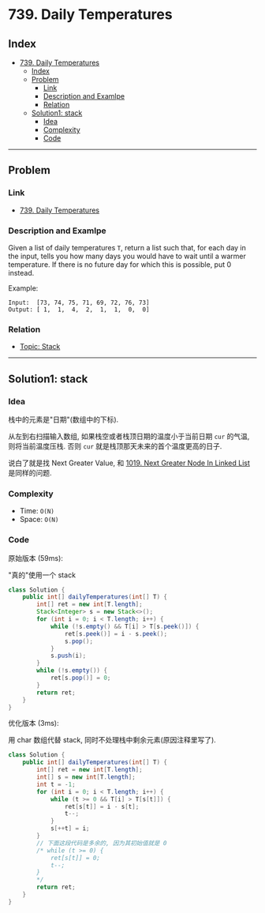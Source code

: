# 739. Daily Temperatures

## Index

- [739. Daily Temperatures](#739-daily-temperatures)
  - [Index](#index)
  - [Problem](#problem)
    - [Link](#link)
    - [Description and Examlpe](#description-and-examlpe)
    - [Relation](#relation)
  - [Solution1: stack](#solution1-stack)
    - [Idea](#idea)
    - [Complexity](#complexity)
    - [Code](#code)

----

## Problem

### Link

- [739. Daily Temperatures][1]

### Description and Examlpe

Given a list of daily temperatures `T`, return a list such that, for each day in the input, tells you how many days you would have to wait until a warmer temperature. If there is no future day for which this is possible, put 0 instead.

Example:

```nohighlight
Input:  [73, 74, 75, 71, 69, 72, 76, 73]
Output: [ 1,  1,  4,  2,  1,  1,  0,  0]
```

### Relation

- [Topic: Stack][2]

----

## Solution1: stack

### Idea

栈中的元素是"日期"(数组中的下标).

从左到右扫描输入数组, 如果栈空或者栈顶日期的温度小于当前日期 `cur` 的气温, 则将当前温度压栈. 否则 `cur` 就是栈顶那天未来的首个温度更高的日子.

说白了就是找 Next Greater Value, 和 [1019. Next Greater Node In Linked List][3] 是同样的问题.

### Complexity

- Time: `O(N)`
- Space: `O(N)`

### Code

原始版本 (59ms):

"真的"使用一个 stack

```java
class Solution {
    public int[] dailyTemperatures(int[] T) {
        int[] ret = new int[T.length];
        Stack<Integer> s = new Stack<>();
        for (int i = 0; i < T.length; i++) {
            while (!s.empty() && T[i] > T[s.peek()]) {
                ret[s.peek()] = i - s.peek();
                s.pop();
            }
            s.push(i);
        }
        while (!s.empty()) {
            ret[s.pop()] = 0;
        }
        return ret;
    }
}
```

优化版本 (3ms):

用 char 数组代替 stack, 同时不处理栈中剩余元素(原因注释里写了).

```java
class Solution {
    public int[] dailyTemperatures(int[] T) {
        int[] ret = new int[T.length];
        int[] s = new int[T.length];
        int t = -1;
        for (int i = 0; i < T.length; i++) {
            while (t >= 0 && T[i] > T[s[t]]) {
                ret[s[t]] = i - s[t];
                t--;
            }
            s[++t] = i;
        }
        // 下面这段代码是多余的, 因为其初始值就是 0
        /* while (t >= 0) {
            ret[s[t]] = 0;
            t--;
        }
        */
        return ret;
    }
}
```

[1]: https://leetcode.com/problems/daily-temperatures/
[2]: ../topics/stack.md
[3]: ./1019.next-greater-node-in-linked-list.md
